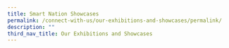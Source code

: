 ```yaml
---
title: Smart Nation Showcases
permalink: /connect-with-us/our-exhibitions-and-showcases/permalink/
description: ""
third_nav_title: Our Exhibitions and Showcases
---
```

